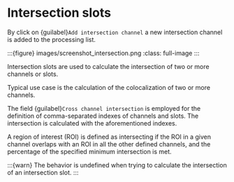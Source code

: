 # Intersection slots

By click on {guilabel}`Add intersection channel` a new intersection channel is added to the processing list.


:::{figure} images/screenshot_intersection.png
:class: full-image
:::

Intersection slots are used to calculate the intersection of two or more channels or slots.

Typical use case is the calculation of the colocalization of two or more channels.

The field {guilabel}`Cross channel intersection` is employed for the definition of comma-separated indexes of channels and slots. 
The intersection is calculated with the aforementioned indexes.

A region of interest (ROI) is defined as intersecting if the ROI in a given channel overlaps with an ROI in all the other defined channels, and the percentage of the specified minimum intersection is met. 

:::{warn}
The behavior is undefined when trying to calculate the intersection of an intersection slot.
:::
